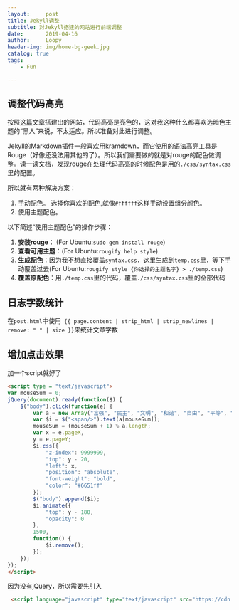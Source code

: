 ```yaml
---
layout:     post
title: Jekyll调整
subtitle: 对Jekyll搭建的网站进行前端调整
date:       2019-04-16
author:     Loopy
header-img: img/home-bg-geek.jpg
catalog: true
tags:
    - Fun

---
```


## 调整代码高亮

按照[这篇](https://loopyme.github.io/2019/03/18/howtomakeablog/)文章搭建出的网站，代码高亮是亮色的，这对我这种什么都喜欢选暗色主题的“黑人”来说，不太适应。所以准备对此进行调整。

Jekyll的Markdown插件一般喜欢用kramdown，而它使用的语法高亮工具是Rouge（好像还没法用其他的了）。所以我们需要做的就是对rouge的配色做调整。读一读文档，发现rouge在处理代码高亮的时候配色是用的```./css/syntax.css```里的配置。

所以就有两种解决方案：
 1. 手动配色。 选择你喜欢的配色,就像```#ffffff```这样手动设置组分颜色。
 2. 使用主题配色。

以下简述“使用主题配色”的操作步骤：
 1. **安装rouge**： (For Ubuntu:```sudo gem install rouge```)
 2. **查看可用主题**：(For Ubuntu:```rougify help style```)
 3. **生成配色**：因为我不想直接覆盖```syntax.css```，这里生成到```temp.css```里，等下手动覆盖过去(For Ubuntu:```rougify style {你选择的主题名字} > ./temp.css```)
 4. **覆盖原配色**：用```./temp.css```里的代码，覆盖```./css/syntax.css```里的全部代码

## 日志字数统计
 在```post.html```中使用``` {{ page.content | strip_html | strip_newlines | remove: " " | size }}```来统计文章字数

## 增加点击效果
加一个script就好了
``` html
<script type = "text/javascript">
var mouseSum = 0;
jQuery(document).ready(function($) {
    $("body").click(function(e) {
        var a = new Array("富强", "民主", "文明", "和谐", "自由", "平等", "公正", "法治", "爱国", "敬业", "诚信", "友善");
        var $i = $("<span/>").text(a[mouseSum]);
        mouseSum = (mouseSum + 1) % a.length;
        var x = e.pageX,
        y = e.pageY;
        $i.css({
            "z-index": 9999999,
            "top": y - 20,
            "left": x,
            "position": "absolute",
            "font-weight": "bold",
            "color": "#6651ff"
        });
        $("body").append($i);
        $i.animate({
            "top": y - 180,
            "opacity": 0
        },
        1500,
        function() {
            $i.remove();
        });
    });
}); 
</script>

```

因为没有jQuery，所以需要先引入

``` html
 <script language="javascript" type="text/javascript" src="https://cdn.staticfile.org/jquery/1.7.2/jquery.min.js"></script>
```